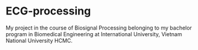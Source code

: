 # ECG-processing
My project in the course of Biosignal Processing belonging to my bachelor program in Biomedical Engineering at International University, Vietnam National University HCMC.
